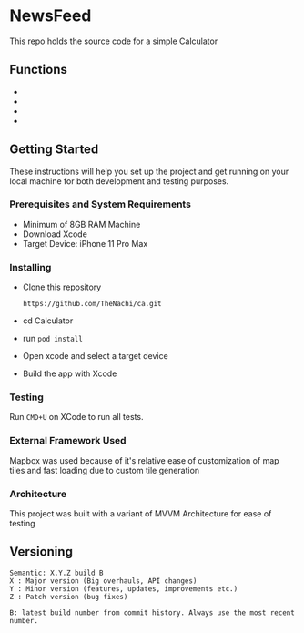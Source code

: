 # NewsFeed

This repo holds the source code for a simple Calculator

## Functions

- 
- 
- 
- 

## Getting Started

These instructions will help you set up the project and get running on your local machine for both development and testing purposes.

### Prerequisites and System Requirements

- Minimum of 8GB RAM Machine
- Download Xcode
- Target Device: iPhone 11 Pro Max

### Installing

  - Clone this repository

      `https://github.com/TheNachi/ca.git`

  - cd Calculator
  - run `pod install`
  - Open xcode and select a target device
  - Build the app with Xcode

### Testing

Run `CMD+U` on XCode to run all tests. 

### External Framework Used

Mapbox was used because of it's relative ease of customization of map tiles and fast loading due to custom tile generation

### Architecture

This project was built with a variant of MVVM Architecture for ease of testing

## Versioning

    Semantic: X.Y.Z build B
    X : Major version (Big overhauls, API changes)
    Y : Minor version (features, updates, improvements etc.)
    Z : Patch version (bug fixes)

    B: latest build number from commit history. Always use the most recent number.

